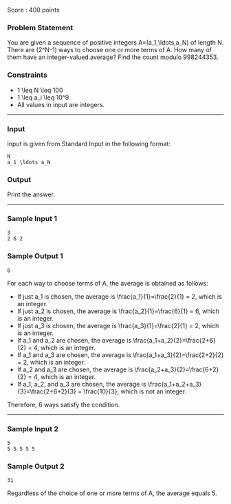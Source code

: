 Score : 400 points

### Problem Statement

You are given a sequence of positive integers A=(a\_1,\ldots,a\_N) of length N.  
There are (2^N-1) ways to choose one or more terms of A. How many of them have an integer-valued average? Find the count modulo 998244353.

### Constraints

* 1 \leq N \leq 100
* 1 \leq a\_i \leq 10^9
* All values in input are integers.

---

### Input

Input is given from Standard Input in the following format:

```
N
a_1 \ldots a_N
```

### Output

Print the answer.

---

### Sample Input 1

```
3
2 6 2
```

### Sample Output 1

```
6
```

For each way to choose terms of A, the average is obtained as follows:

* If just a\_1 is chosen, the average is \frac{a\_1}{1}=\frac{2}{1} = 2, which is an integer.
* If just a\_2 is chosen, the average is \frac{a\_2}{1}=\frac{6}{1} = 6, which is an integer.
* If just a\_3 is chosen, the average is \frac{a\_3}{1}=\frac{2}{1} = 2, which is an integer.
* If a\_1 and a\_2 are chosen, the average is \frac{a\_1+a\_2}{2}=\frac{2+6}{2} = 4, which is an integer.
* If a\_1 and a\_3 are chosen, the average is \frac{a\_1+a\_3}{2}=\frac{2+2}{2} = 2, which is an integer.
* If a\_2 and a\_3 are chosen, the average is \frac{a\_2+a\_3}{2}=\frac{6+2}{2} = 4, which is an integer.
* If a\_1, a\_2, and a\_3 are chosen, the average is \frac{a\_1+a\_2+a\_3}{3}=\frac{2+6+2}{3} = \frac{10}{3}, which is not an integer.

Therefore, 6 ways satisfy the condition.

---

### Sample Input 2

```
5
5 5 5 5 5
```

### Sample Output 2

```
31
```

Regardless of the choice of one or more terms of A, the average equals 5.
